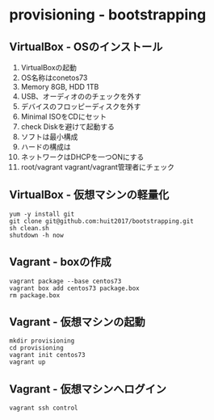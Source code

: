 # provisioning - bootstrapping

## VirtualBox - OSのインストール
1. VirtualBoxの起動
1. OS名称はconetos73
1. Memory 8GB, HDD 1TB
1. USB、オーディオののチェックを外す
1. デバイスのフロッピーディスクを外す
1. Minimal ISOをCDにセット
1. check Diskを避けて起動する
1. ソフトは最小構成
1. ハードの構成は
1. ネットワークはDHCPを一つONにする
1. root/vagrant vagrant/vagrant管理者にチェック

## VirtualBox - 仮想マシンの軽量化
```
yum -y install git
git clone git@github.com:huit2017/bootstrapping.git
sh clean.sh
shutdown -h now
```

## Vagrant - boxの作成
```
vagrant package --base centos73
vagrant box add centos73 package.box
rm package.box
```

## Vagrant - 仮想マシンの起動
```
mkdir provisioning
cd provisioning
vagrant init centos73
vagrant up
```
## Vagrant - 仮想マシンへログイン
```
vagrant ssh control
```

